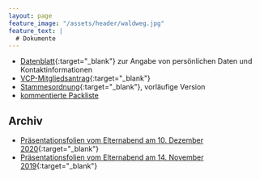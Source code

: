 ```yaml
---
layout: page
feature_image: "/assets/header/waldweg.jpg"
feature_text: |
  # Dokumente
---
```


- [Datenblatt](Datenblatt.pdf){:target="_blank"} zur Angabe von persönlichen Daten und Kontaktinformationen
- [VCP-Mitgliedsantrag](VCP-Mitgliedsantrag-ausfüllbar.pdf){:target="_blank"}
- [Stammesordnung](Stammesordnung.pdf){:target="_blank"}, vorläufige Version
- [kommentierte Packliste](/packliste/)

## Archiv
- [Präsentationsfolien vom Elternabend am 10. Dezember 2020](2020-12-09_Elternabend.pdf){:target="_blank"}
- [Präsentationsfolien vom Elternabend am 14. November 2019](2019-11-14_Elternabend.pdf){:target="_blank"}
